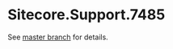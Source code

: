 # Sitecore.Support.7485

See [master branch](https://github.com/sitecoresupport/Sitecore.Support.7485) for details.